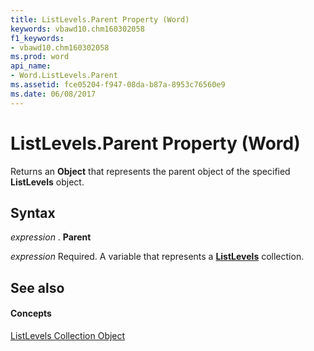 ```yaml
---
title: ListLevels.Parent Property (Word)
keywords: vbawd10.chm160302058
f1_keywords:
- vbawd10.chm160302058
ms.prod: word
api_name:
- Word.ListLevels.Parent
ms.assetid: fce05204-f947-08da-b87a-8953c76560e9
ms.date: 06/08/2017
---
```



# ListLevels.Parent Property (Word)

Returns an  **Object** that represents the parent object of the specified **ListLevels** object.


## Syntax

 _expression_ . **Parent**

 _expression_ Required. A variable that represents a **[ListLevels](Word.listlevels.md)** collection.


## See also


#### Concepts


[ListLevels Collection Object](Word.listlevels.md)

